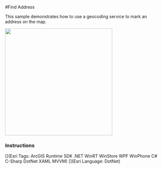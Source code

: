 #Find Address

This sample demonstrates how to use a geocoding service to mark an address on the map.

<img src=“FindAddress.png” width="350"/>

### Instructions



[](Esri Tags: ArcGIS Runtime SDK .NET WinRT WinStore WPF WinPhone C# C-Sharp DotNet XAML MVVM)
[](Esri Language: DotNet)
